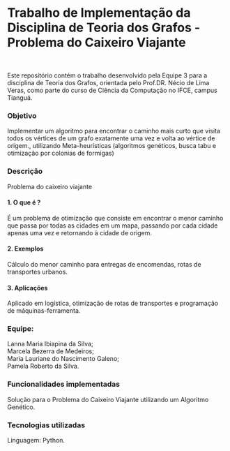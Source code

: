 <h1>Trabalho de Implementação da Disciplina de Teoria dos Grafos - Problema do Caixeiro Viajante</h1><br>

Este repositório contém o trabalho desenvolvido pela Equipe 3 para a disciplina de Teoria dos Grafos, orientada pelo Prof.DR. Nécio de Lima Veras, como parte do curso de Ciência da Computação no IFCE, campus Tianguá.

<h3>Objetivo</h3>
Implementar um algoritmo para encontrar o caminho mais curto que visita
todos os vértices de um grafo exatamente uma vez e volta ao vértice de origem., utilizando Meta-heurísticas (algoritmos genéticos, busca tabu e otimização por
colonias de formigas)<br>

<h3>Descrição</h3>
Problema do caixeiro viajante<br>

 <h4>1. O que é ?</h4>

É um problema de otimização que consiste em encontrar o menor
caminho que passa por todas as cidades em um mapa, passando por
cada cidade apenas uma vez e retornando à cidade de origem.<br>

<h4>2. Exemplos</h4>

Cálculo do menor caminho para entregas de encomendas, rotas de
transportes urbanos.<br>

<h4>3. Aplicações</h4>

Aplicado em logística, otimização de rotas de transportes e programação
de máquinas-ferramenta.<br>
  
<h3>Equipe:</h3>
Lanna Maria Ibiapina da Silva;<br>
Marcela Bezerra de Medeiros;<br>
Maria Lauriane do Nascimento Galeno;<br>
Pamela Roberto da Silva.<br>
  
<h3>Funcionalidades implementadas</h3>
Solução para o Problema do Caixeiro Viajante utilizando um Algoritmo Genético.<br>

<h3>Tecnologias utilizadas</h3>
Linguagem: Python.<br>
